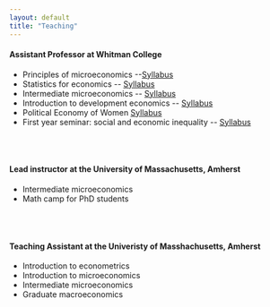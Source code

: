 ```yaml
---
layout: default
title: "Teaching"
---
```


#### Assistant Professor at Whitman College 

* Principles of microeconomics --[Syllabus]([https://www.dropbox.com/s/v0yd51rpxudh4dx/PM_101B_v2.pdf?dl=0](https://www.dropbox.com/scl/fi/7tikipwrwrrhuo26cjk19/Principles_Syllabus_9.pdf?rlkey=5ssa0tqznbft5ynziomfhx4rf&dl=0))
* Statistics for economics -- [Syllabus]([https://www.dropbox.com/s/t2e94u9xpmuff0l/S_227.pdf?dl=0](https://www.dropbox.com/scl/fi/a79ifrj008rgif4bm31bs/Stats_Syllabus.pdf?rlkey=0w0usa7b2n0zb99f752isbozx&dl=0))
* Intermediate microeconomics -- [Syllabus](https://www.dropbox.com/s/l0c2as6kwfektnh/Econ_307_F21_Syll.pdf?dl=0)
* Introduction to development economics -- [Syllabus](https://www.dropbox.com/scl/fi/p6i0ocyw8bp0uslj10fti/Dev_Syllabus.pdf?rlkey=82ossf9nq2r7g7d9m6eeau42o&dl=0)
* Political Economy of Women [Syllabus](https://www.dropbox.com/scl/fi/dyrfpc6l3c86kwmb9nv15/PEW_Syllabus.pdf?rlkey=3h4xy1vgvq6g1hoa72j9gg9xa&dl=0)
* First year seminar: social and economic inequality -- [Syllabus](https://www.dropbox.com/s/2gozjehm27x16az/Course_calendar_Ineq.pdf?dl=0)

<br/><br/>

#### Lead instructor at the University of Massachusetts, Amherst

* Intermediate microeconomics 
* Math camp for PhD students 

<br/><br/>

#### Teaching Assistant at the Univeristy of Masshachusetts, Amherst 

* Introduction to econometrics 
* Introduction to microeconomics
* Intermediate microeconomics 
* Graduate macroeconomics 
